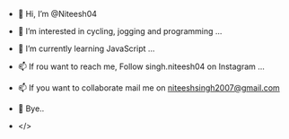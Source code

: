 - 👋 Hi, I’m @Niteesh04
 
- 👀 I’m interested in cycling, jogging and programming ...
- 🌱 I’m currently learning JavaScript ...
- 📫 If rou want to reach me, Follow singh.niteesh04 on Instagram ...
- 📫 If you want to collaborate mail me on niteeshsingh2007@gmail.com
- 👋 Bye..
-  </>
<!---
Niteesh04/Niteesh04 is a ✨ special ✨ repository because its `README.md` (this file) appears on your GitHub profile.
You can click the Preview link to take a look at your changes.
--->

